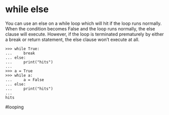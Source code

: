 # while else

You can use an else on a while loop which will hit if the loop runs normally. When the condition becomes False and the loop runs normally, the else clause will execute. However, if the loop is terminated prematurely by either a break or return statement, the else clause won’t execute at all.

```
>>> while True:
...     break
... else:
...     print("hits")
...
>>> a = True
>>> while a:
...     a = False
... else:
...     print("hits")
...
hits
```

#looping
